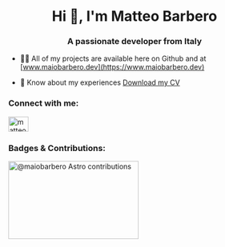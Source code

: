<h1 align="center">Hi 👋, I'm Matteo Barbero</h1>
<h3 align="center">A passionate developer from Italy</h3>


- 👨‍💻 All of my projects are available here on Github and at [www.maiobarbero.dev](https://www.maiobarbero.dev)

- 📄 Know about my experiences [Download my CV](https://maiobarbero.dev/_astro/Matteo_Barbero_-_Web_Developer.a8b080f8.pdf)

<h3 align="left">Connect with me:</h3>
<p align="left">
<a href="https://linkedin.com/in/matteo-barbero-b04647155" target="blank"><img align="center" src="https://raw.githubusercontent.com/rahuldkjain/github-profile-readme-generator/master/src/images/icons/Social/linked-in-alt.svg" alt="matteo-barbero-b04647155" height="30" width="40" /></a>
</p>

<h3 align="left">Badges & Contributions:</h3>
<a href="https://astro.badg.es/contributor/maiobarbero/">
  <img src="https://astro.badg.es/v2/contributor/maiobarbero.svg" alt="@maiobarbero Astro contributions" width="260" height="156">
</a>
